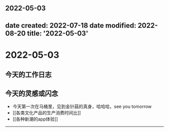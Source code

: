 2022-05-03
---
date created: 2022-07-18
date modified: 2022-08-20
title: '2022-05-03'
---

# 2022-05-03

## 今天的工作日志

## 今天的灵感或闪念

- 今天第一次在马桶里，见到金针菇的真身，哈哈哈，see you tomorrow
- [[各类文化产品的生产消费时间比]]
- [[各种新潮的app体验]]
---
